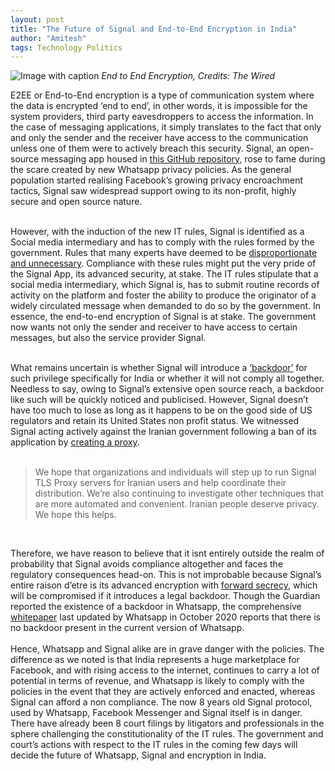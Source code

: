```yaml
---
layout: post
title: "The Future of Signal and End-to-End Encryption in India"
author: "Amitesh"
tags: Technology Politics
---
```

![Image with caption](https://media.wired.com/photos/5fb82d95553098d62122bc55/16:9/w_2400,c_limit/google-encryption.jpg)
_End to End Encryption, Credits: The Wired_
<br>

E2EE or End-to-End encryption is a type of communication system where the data is encrypted ‘end to end’, in other words, it is impossible for the system providers, third party eavesdroppers to access the information. In the case of messaging applications, it simply translates to the fact that only and only the sender and the receiver have access to the communication unless one of them were to actively breach this security. Signal, an open-source messaging app housed in [this GitHub repository](https://github.com/signalapp/Signal-Android), rose to fame during the scare created by new Whatsapp privacy policies. As the general population started realising Facebook’s growing privacy encroachment tactics, Signal saw widespread support owing to its non-profit, highly secure and open source nature. 
<br> 
<br>

However, with the induction of the new IT rules, Signal is identified as a Social media intermediary and has to comply with the rules formed by the government. Rules that many experts have deemed to be [disproportionate and unnecessary](https://www.hindustantimes.com/india-news/messaging-application-signal-not-in-compliance-with-new-rules-say-officials-101624508925464.html). Compliance with these rules might put the very pride of the Signal App, its advanced security, at stake. The IT rules stipulate that a social media intermediary, which Signal is, has to submit routine records of activity on the platform and foster the ability to produce the originator of a widely circulated message when demanded to do so by the government. In essence, the end-to-end encryption of Signal is at stake. The government now wants not only the sender and receiver to have access to certain messages, but also the service provider Signal. 
<br> 
<br>

What remains uncertain is whether Signal will introduce a [‘backdoor’](https://en.wikipedia.org/wiki/Backdoor_(computing)) for such privilege specifically for India or whether it will not comply all together. Needless to say, owing to Signal’s extensive open source reach, a backdoor like such will be quickly noticed and publicised. However, Signal doesn’t have too much to lose as long as it happens to be on the good side of US regulators and retain its United States non profit status. We witnessed Signal acting actively against the Iranian government following a ban of its application by [creating a proxy](https://signal.org/blog/help-iran-reconnect/).
<br>
<br>
> We hope that organizations and individuals will step up to run Signal TLS Proxy servers for Iranian users and help coordinate their distribution. We’re also continuing to investigate other techniques that are more automated and convenient. Iranian people deserve privacy. We hope this helps.

<br>


Therefore, we have reason to believe that it isnt entirely outside the realm of probability that Signal avoids compliance altogether and faces the regulatory consequences head-on. This is not improbable because Signal’s entire raison d’etre is its advanced encryption with [forward secrecy](https://en.wikipedia.org/wiki/Forward_secrecy), which will be compromised if it introduces a legal backdoor. Though the Guardian reported the existence of a backdoor in Whatsapp, the comprehensive [whitepaper](https://scontent.whatsapp.net/v/t39.8562-34/122249142_469857720642275_2152527586907531259_n.pdf/WA_Security_WhitePaper.pdf?ccb=1-3&_nc_sid=2fbf2a&_nc_ohc=DnC7ZfGGeNgAX_o2kte&_nc_ht=scontent.whatsapp.net&oh=308f4ea2c6b267f5eca8cff2109ca292&oe=60E0CD99) last updated by Whatsapp in October 2020 reports that there is no backdoor present in the current version of Whatsapp.
<br> 
<br>
Hence, Whatsapp and Signal alike are in grave danger with the policies. The difference as we noted is that India represents a huge marketplace for Facebook, and with rising access to the internet, continues to carry a lot of potential in terms of revenue, and Whatsapp is likely to comply with the policies in the event that they are actively enforced and enacted, whereas Signal can afford a non compliance. The now 8 years old Signal protocol, used by Whatsapp, Facebook Messenger and Signal itself is in danger. There have already been 8 court filings by litigators and professionals in the sphere challenging the constitutionality of the IT rules. The government and court’s actions with respect to the IT rules in the coming few days will decide the future of Whatsapp, Signal and encryption in India.
